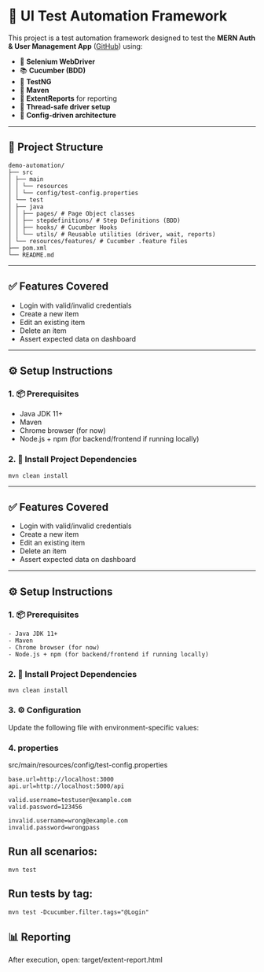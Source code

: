 # 🚀 UI Test Automation Framework

This project is a test automation framework designed to test the **MERN Auth & User Management App** ([GitHub](https://github.com/bradtraversy/mern-auth)) using:

- 🧪 **Selenium WebDriver**
- 📚 **Cucumber (BDD)**
- 🔧 **TestNG**
- 🧰 **Maven**
- 📸 **ExtentReports** for reporting
- 🧼 **Thread-safe driver setup**
- 🧾 **Config-driven architecture**

---

## 📁 Project Structure
```
demo-automation/
├── src
│ ├── main
│ │ └── resources
│ │ └── config/test-config.properties
│ └── test
│ ├── java
│ │ ├── pages/ # Page Object classes
│ │ ├── stepdefinitions/ # Step Definitions (BDD)
│ │ ├── hooks/ # Cucumber Hooks
│ │ └── utils/ # Reusable utilities (driver, wait, reports)
│ └── resources/features/ # Cucumber .feature files
├── pom.xml
└── README.md
```

---

## ✅ Features Covered

- Login with valid/invalid credentials
- Create a new item
- Edit an existing item
- Delete an item
- Assert expected data on dashboard

---

## ⚙️ Setup Instructions

### 1. 📦 Prerequisites

- Java JDK 11+
- Maven
- Chrome browser (for now)
- Node.js + npm (for backend/frontend if running locally)

### 2. 🔧 Install Project Dependencies

```mvn clean install```

---

## ✅ Features Covered

- Login with valid/invalid credentials
- Create a new item
- Edit an existing item
- Delete an item
- Assert expected data on dashboard

---

## ⚙️ Setup Instructions

### 1. 📦 Prerequisites
```
- Java JDK 11+
- Maven
- Chrome browser (for now)
- Node.js + npm (for backend/frontend if running locally)
```

### 2. 🔧 Install Project Dependencies
``` mvn clean install ```

### 3. ⚙️ Configuration
Update the following file with environment-specific values:

### 4. properties
src/main/resources/config/test-config.properties
```
base.url=http://localhost:3000
api.url=http://localhost:5000/api

valid.username=testuser@example.com
valid.password=123456

invalid.username=wrong@example.com
invalid.password=wrongpass
```

## Run all scenarios:
```mvn test```

## Run tests by tag:
``` mvn test -Dcucumber.filter.tags="@Login" ```

## 📊 Reporting
After execution, open:
target/extent-report.html
